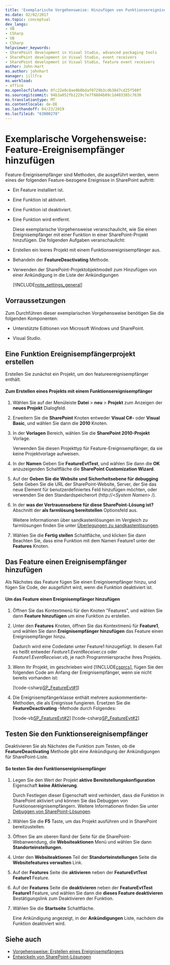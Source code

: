 ```yaml
---
title: 'Exemplarische Vorgehensweise: Hinzufügen von Funktionsereignisempfängern | Microsoft-Dokumentation'
ms.date: 02/02/2017
ms.topic: conceptual
dev_langs:
- VB
- CSharp
- VB
- CSharp
helpviewer_keywords:
- SharePoint development in Visual Studio, advanced packaging tools
- SharePoint development in Visual Studio, event receivers
- SharePoint development in Visual Studio, feature event receivers
author: John-Hart
ms.author: johnhart
manager: jillfra
ms.workload:
- office
ms.openlocfilehash: 0fc22e0c8ae0b0bdaf0729b3cdb3847cd25f580f
ms.sourcegitcommit: 94b3a052fb1229c7e7f8804b09c1d403385c7630
ms.translationtype: MT
ms.contentlocale: de-DE
ms.lasthandoff: 04/23/2019
ms.locfileid: "63008278"
---
```

# <a name="walkthrough-add-feature-event-receivers"></a>Exemplarische Vorgehensweise: Feature-Ereignisempfänger hinzufügen
  Feature-Ereignisempfänger sind Methoden, die ausgeführt werden, wenn eines der folgenden Feature-bezogene Ereignisse in SharePoint auftritt:

- Ein Feature installiert ist.

- Eine Funktion ist aktiviert.

- Eine Funktion ist deaktiviert.

- Eine Funktion wird entfernt.

  Diese exemplarische Vorgehensweise veranschaulicht, wie Sie einen Ereignisempfänger mit einer Funktion in einer SharePoint-Projekt hinzufügen. Die folgenden Aufgaben veranschaulicht:

- Erstellen ein leeres Projekt mit einem Funktionsereignisempfänger aus.

- Behandeln der **FeatureDeactivating** Methode.

- Verwenden der SharePoint-Projektobjektmodell zum Hinzufügen von einer Ankündigung in die Liste der Ankündigungen

  [!INCLUDE[note_settings_general](../sharepoint/includes/note-settings-general-md.md)]

## <a name="prerequisites"></a>Vorraussetzungen
 Zum Durchführen dieser exemplarischen Vorgehensweise benötigen Sie die folgenden Komponenten:

- Unterstützte Editionen von Microsoft Windows und SharePoint.

- Visual Studio.

## <a name="create-a-feature-event-receiver-project"></a>Eine Funktion Ereignisempfängerprojekt erstellen
 Erstellen Sie zunächst ein Projekt, um den featureereignisempfänger enthält.

#### <a name="to-create-a-project-with-a-feature-event-receiver"></a>Zum Erstellen eines Projekts mit einem Funktionsereignisempfänger

1. Wählen Sie auf der Menüleiste **Datei** > **neu** > **Projekt** zum Anzeigen der **neues Projekt** Dialogfeld.

2. Erweitern Sie die **SharePoint** Knoten entweder **Visual C#-** oder **Visual Basic**, und wählen Sie dann die **2010** Knoten.

3. In der **Vorlagen** Bereich, wählen Sie die **SharePoint 2010-Projekt** Vorlage.

     Verwenden Sie diesen Projekttyp für Feature-Ereignisempfänger, da sie keine Projektvorlage aufweisen.

4. In der **Namen** Geben Sie **FeatureEvtTest**, und wählen Sie dann die **OK** anzuzeigenden Schaltfläche die **SharePoint Customization Wizard**.

5. Auf der **Geben Sie die Website und Sicherheitsebene für debugging** Seite Geben Sie die URL der SharePoint-Website, Server, der Sie das neue Element für benutzerdefiniertes Feld hinzufügen möchten, oder verwenden Sie den Standardspeicherort (http://\<*System Namen*> /).

6. In der **was der Vertrauensebene für diese SharePoint-Lösung ist?** Abschnitt der **als farmlösung bereitstellen** Optionsfeld aus.

     Weitere Informationen über sandkastenlösungen im Vergleich zu farmlösungen finden Sie unter [Überlegungen zu sandkastenlösungen](../sharepoint/sandboxed-solution-considerations.md).

7. Wählen Sie die **Fertig stellen** Schaltfläche, und klicken Sie dann Beachten Sie, dass eine Funktion mit dem Namen Feature1 unter der **Features** Knoten.

## <a name="add-an-event-receiver-to-the-feature"></a>Das Feature einen Ereignisempfänger hinzufügen
 Als Nächstes das Feature fügen Sie einen Ereignisempfänger hinzu, und fügen Sie Code, der ausgeführt wird, wenn die Funktion deaktiviert ist.

#### <a name="to-add-an-event-receiver-to-the-feature"></a>Um das Feature einen Ereignisempfänger hinzufügen

1. Öffnen Sie das Kontextmenü für den Knoten "Features", und wählen Sie dann **Feature hinzufügen** um eine Funktion zu erstellen.

2. Unter den **Features** Knoten, öffnen Sie das Kontextmenü für **Feature1**, und wählen Sie dann **Ereignisempfänger hinzufügen** das Feature einen Ereignisempfänger hinzu.

     Dadurch wird eine Codedatei unter Feature1 hinzugefügt. In diesem Fall es heißt entweder *Feature1.EventReceiver.cs* oder *Feature1.EventReceiver.vb*, je nach Programmiersprache Ihres Projekts.

3. Wenn Ihr Projekt, im geschrieben wird [!INCLUDE[csprcs](../sharepoint/includes/csprcs-md.md)], fügen Sie den folgenden Code am Anfang der Ereignisempfänger, wenn sie nicht bereits vorhanden ist:

     [!code-csharp[SP_FeatureEvt#1](../sharepoint/codesnippet/CSharp/featureevttest2/features/feature1/feature1.eventreceiver.cs#1)]

4. Die Ereignisempfängerklasse enthält mehrere auskommentierte-Methoden, die als Ereignisse fungieren. Ersetzen Sie die **FeatureDeactivating** -Methode durch Folgendes:

     [!code-vb[SP_FeatureEvt#2](../sharepoint/codesnippet/VisualBasic/featureevt2vb/features/feature1/feature1.eventreceiver.vb#2)]
     [!code-csharp[SP_FeatureEvt#2](../sharepoint/codesnippet/CSharp/featureevttest2/features/feature1/feature1.eventreceiver.cs#2)]

## <a name="test-the-feature-event-receiver"></a>Testen Sie den Funktionsereignisempfänger
 Deaktivieren Sie als Nächstes die Funktion zum Testen, ob die **FeatureDeactivating** Methode gibt eine Ankündigung der Ankündigungen für SharePoint-Liste.

#### <a name="to-test-the-feature-event-receiver"></a>So testen Sie den Funktionsereignisempfänger

1. Legen Sie den Wert der Projekt **aktive Bereitstellungskonfiguration** Eigenschaft **keine Aktivierung**.

     Durch Festlegen dieser Eigenschaft wird verhindert, dass die Funktion in SharePoint aktiviert und können Sie das Debuggen von Funktionsereignisempfängern. Weitere Informationen finden Sie unter [Debuggen von SharePoint-Lösungen](../sharepoint/debugging-sharepoint-solutions.md).

2. Wählen Sie die **F5** Taste, um das Projekt ausführen und in SharePoint bereitzustellen.

3. Öffnen Sie am oberen Rand der Seite für die SharePoint-Webanwendung, die **Websiteaktionen** Menü und wählen Sie dann **Standorteinstellungen**.

4. Unter den **Websiteaktionen** Teil der **Standorteinstellungen** Seite die **Websitefeatures verwalten** Link.

5. Auf der **Features** Seite die **aktivieren** neben der **FeatureEvtTest Feature1** Feature.

6. Auf der **Features** Seite die **deaktivieren** neben der **FeatureEvtTest Feature1** Feature, und wählen Sie dann die **dieses Feature deaktivieren**  Bestätigungslink zum Deaktivieren der Funktion.

7. Wählen Sie die **Startseite** Schaltfläche.

     Eine Ankündigung angezeigt, in der **Ankündigungen** Liste, nachdem die Funktion deaktiviert wird.

## <a name="see-also"></a>Siehe auch

- [Vorgehensweise: Erstellen eines Ereignisempfängers](../sharepoint/how-to-create-an-event-receiver.md)
- [Entwickeln von SharePoint-Lösungen](../sharepoint/developing-sharepoint-solutions.md)